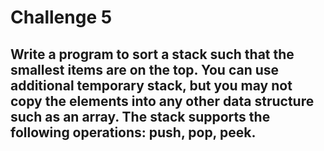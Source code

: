 # Challenge 5

## Write a program to sort a stack such that the smallest items are on the top. You can use additional temporary stack, but you may not copy the elements into any other data structure such as an array. The stack supports the following operations: push, pop, peek.
